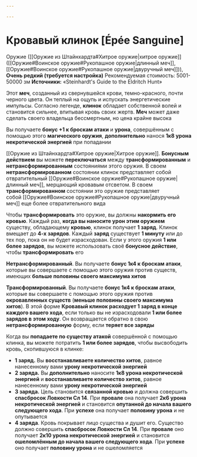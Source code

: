 ```yaml
---

---
```

# Кровавый клинок [Épée Sanguine]

Оружие ([[Оружие из Штайнхардта#Хитрое оружие|хитрое оружие]] ([[Оружие#Воинское оружие#Рукопашное оружие|длинный меч]], [[Оружие#Воинское оружие#Рукопашное оружие|двуручный меч]])), **Очень редкий (требуется настройка)**
Рекомендуемая стоимость: 5001-50000 зм
**Источники:** «Steinhardt's Guide to the Eldritch Hunt»

Этот **меч**, созданный из свернувшейся крови, темно-красного, почти черного цвета. Он теплый на ощупь и испускать энергетические импульсы. Согласно легенде, **клинок** обладает собственной волей и становится сильнее, впитывая кровь своих жертв. **Меч** может даже сделать своего владельца бессмертным, но цена крайне высока

Вы получаете **бонус +1 к броскам атаки** и **урона**, совершённым с помощью этого **магического оружия**, **дополнительно** нанося **1к8 урона некротической энергией** при попадании

[[Оружие из Штайнхардта#Хитрое оружие|Хитрое оружие]]. **Бонусным действием** вы можете **переключаться** между **трансформированным** и **нетрансформированным** состояниями этого оружия. В своем **нетрансформированном** состоянии клинок представляет собой отвратительный [[Оружие#Воинское оружие#Рукопашное оружие|длинный меч]], мерцающий кровавым отсветом. В своем **трансформированном** состоянии это оружие представляет собой [[Оружие#Воинское оружие#Рукопашное оружие|двуручный меч]] еще более отвратительного вида

Чтобы **трансформировать** это оружие, вы должны **накормить его кровью**. Каждый раз, **когда вы наносите урон этим оружием** существу, обладающему **кровью**, клинок получает **1 заряд**. Клинок вмещает до **4-х зарядов**. Каждый **заряд** существует **1 минуту** или до тех пор, пока он не будет израсходован. Если у этого оружия **1 или более зарядов**, вы можете использовать своё **бонусное действие**, чтобы **трансформировать** его

**Нетрансформированный**. Вы получаете **бонус 1к4 к броскам атаки**, которые вы совершаете с помощью этого оружия против существ, имеющих **больше половины своего максимума хитов**

**Трансформированный**. Вы получаете **бонус 1к4 к броскам атаки**, которые вы совершаете с помощью этого оружия против **окровавленных существ** (**меньше половины своего максимума хитов**). В этой форме **Кровавый клинок расходует 1 заряд в конце каждого вашего хода**, если только вы не израсходовали **1 или более зарядов в этом ходу**. Он возвращается обратно в свою **нетрансформированную** форму, если **теряет все заряды**

Когда вы **попадаете по существу атакой** совершённой с помощью клинка, вы можете потратить **1 или более зарядов**, чтобы высвободить кровь, скопившуюся в клинке:

- **1 заряд.** Вы **восстанавливаете количество хитов**, равное нанесенному вами **урону некротической энергией**
- **2 заряда.** Вы **дополнительно** наносите **1к8 урона некротической энергией** и **восстанавливаете количество хитов**, равное нанесенному вами **урону некротической энергией**
- **3 заряда.** Цель становится **связанной кровью** и должна совершить **спасбросок Ловкости Сл 14**. При **провале** она получает **2к6 урона некротической энергией** и становится **опутанной до начала вашего следующего хода**. При **успехе** она получает **половину урона** и не опутывается
- **4 заряда**. Кровь покрывает лицо существа и душит его. Существо должно совершить **спасбросок Ловкости Сл 14**. При **провале** оно получает **2к10 урона некротической энергией** и становится **ошеломлённым до начала вашего следующего хода**. При **успехе** оно получает **половину урона** и не ошеломляется